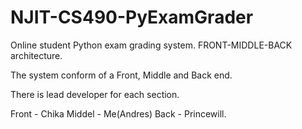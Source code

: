 # NJIT-CS490-PyExamGrader
Online student Python exam grading system. FRONT-MIDDLE-BACK architecture.

The system conform of a Front, Middle and Back end.

There is lead developer for each section. 

Front - Chika
Middel - Me(Andres)
Back - Princewill. 
